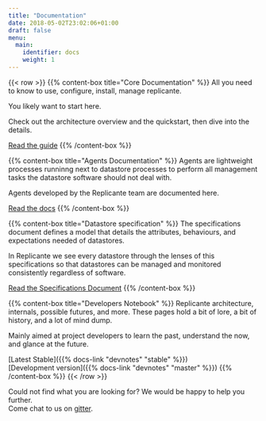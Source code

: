 ```yaml
---
title: "Documentation"
date: 2018-05-02T23:02:06+01:00
draft: false
menu:
  main:
    identifier: docs
    weight: 1
---
```


{{< row >}}
{{% content-box title="Core Documentation" %}}
All you need to know to use, configure, install, manage replicante.

You likely want to start here.

Check out the architecture overview and the quickstart, then dive into the details.

[Read the guide](./manual/)
{{% /content-box %}}


{{% content-box title="Agents Documentation" %}}
Agents are lightweight processes runninng next to datastore processes to perform
all management tasks the datastore software should not deal with.

Agents developed by the Replicante team are documented here.

[Read the docs](./agents/)
{{% /content-box %}}


{{% content-box title="Datastore specification" %}}
The specifications document defines a model that details the attributes,
behaviours, and expectations needed of datastores.

In Replicante we see every datastore through the lenses of this specifications
so that datastores can be managed and monitored consistently regardless of software.

[Read the Specifications Document](./specs/)
{{% /content-box %}}

{{% content-box title="Developers Notebook" %}}
Replicante architecture, internals, possible futures, and more.
These pages hold a bit of lore, a bit of history, and a lot of mind dump.

Mainly aimed at project developers to learn the past, understand the now, and glance at the future.

[Latest Stable]({{% docs-link "devnotes" "stable" %}})  
[Development version]({{% docs-link "devnotes" "master" %}})
{{% /content-box %}}
{{< /row >}}


<div class="alert alert-secondary text-center" role="alert">
  Could not find what you are looking for?
  We would be happy to help you further.
  <br />
  Come chat to us on <a href="https://gitter.im/replicante-io/community">gitter</a>.
</div>
